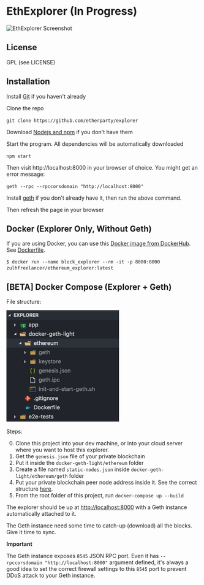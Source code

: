 # EthExplorer (In Progress)

![EthExplorer Screenshot](http://i.imgur.com/NHFYq0x.png)

## License

GPL (see LICENSE)

## Installation

Install [Git](https://git-scm.com/book/en/v2/Getting-Started-Installing-Git "Git installation") if you haven't already

Clone the repo

`git clone https://github.com/etherparty/explorer`

Download [Nodejs and npm](https://docs.npmjs.com/getting-started/installing-node "Nodejs install") if you don't have them

Start the program. All dependencies will be automatically downloaded

`npm start`

Then visit http://localhost:8000 in your browser of choice. You might get an error message:

`geth --rpc --rpccorsdomain "http://localhost:8000"`

Install [geth](https://github.com/ethereum/go-ethereum/wiki/Building-Ethereum "Geth install") if you don't already have it, then run the above command.

Then refresh the page in your browser

## Docker (Explorer Only, Without Geth)

If you are using Docker, you can use this [Docker image from DockerHub](https://hub.docker.com/r/zulhfreelancer/ethereum_explorer/). See [Dockerfile](Dockerfile).

```
$ docker run --name block_explorer --rm -it -p 8000:8000 zulhfreelancer/ethereum_explorer:latest
```

## [BETA] Docker Compose (Explorer + Geth)

File structure:

![](docs/docker-compose-tree.png)

Steps:

0. Clone this project into your dev machine, or into your cloud server where you want to host this explorer.
1. Get the `genesis.json` file of your private blockchain
2. Put it inside the `docker-geth-light/ethereum` folder
3. Create a file named `static-nodes.json` inside `docker-geth-light/ethereum/geth` folder
4. Put your private blockchain peer node address inside it. See the correct structure [here](https://github.com/ethereum/go-ethereum/wiki/Connecting-to-the-network#static-nodes).
5. From the root folder of this project, run `docker-compose up --build`

The explorer should be up at [http://localhost:8000](http://localhost:8000) with a Geth instance automatically attached to it.

The Geth instance need some time to catch-up (download) all the blocks. Give it time to sync.

**Important**

The Geth instance exposes `8545` JSON RPC port. Even it has `--rpccorsdomain "http://localhost:8000"` argument defined, it's always a good idea to set the correct firewall settings to this `8545` port to prevent DDoS attack to your Geth instance.
